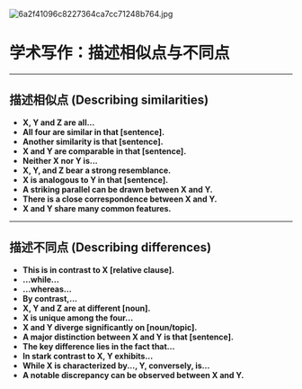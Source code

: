 ![6a2f41096c8227364ca7cc71248b764.jpg](https://cc-407-1376569927.cos.ap-guangzhou.myqcloud.com/cc-407-1376569927/images-obsidian/202509031211833.jpg)


# 学术写作：描述相似点与不同点

---

## 描述相似点 (Describing similarities)

-   **X, Y and Z are all...**
-   **All four are similar in that [sentence].**
-   **Another similarity is that [sentence].**
-   **X and Y are comparable in that [sentence].**
-   **Neither X nor Y is...**
-   **X, Y, and Z bear a strong resemblance.**
-   **X is analogous to Y in that [sentence].**
-   **A striking parallel can be drawn between X and Y.**
-   **There is a close correspondence between X and Y.**
-   **X and Y share many common features.**

---

## 描述不同点 (Describing differences)

-   **This is in contrast to X [relative clause].**
-   **...while...**
-   **...whereas...**
-   **By contrast,...**
-   **X, Y and Z are at different [noun].**
-   **X is unique among the four...**
-   **X and Y diverge significantly on [noun/topic].**
-   **A major distinction between X and Y is that [sentence].**
-   **The key difference lies in the fact that...**
-   **In stark contrast to X, Y exhibits...**
-   **While X is characterized by..., Y, conversely, is...**
-   **A notable discrepancy can be observed between X and Y.**